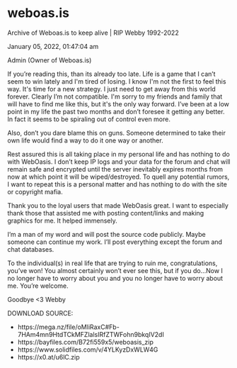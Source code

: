 # weboas.is
Archive of Weboas.is to keep alive | RIP Webby 1992-2022 

<p>January 05, 2022, 01:47:04 am</p>
Admin (Owner of Weboas.is)

If you’re reading this, than its already too late. Life is a game that I can’t seem to win lately and I'm tired of losing. I know I'm not the first to feel this way. It's time for a new strategy. I just need to get away from this world forever. Clearly I’m not compatible. I'm sorry to my friends and family that will have to find me like this, but it's the only way forward. I’ve been at a low point in my life the past two months and don’t foresee it getting any better. In fact it seems to be spiraling out of control even more.

Also, don’t you dare blame this on guns. Someone determined to take their own life would find a way to do it one way or another.

Rest assured this is all taking place in my personal life and has nothing to do with WebOasis. I don’t keep IP logs and your data for the forum and chat will remain safe and encrypted until the server inevitably expires months from now at which point it will be wiped/destroyed. To quell any potential rumors, I want to repeat this is a personal matter and has nothing to do with the site or copyright mafia.

Thank you to the loyal users that made WebOasis great. I want to especially thank those that assisted me with posting content/links and making graphics for me. It helped immensely.

I’m a man of my word and will post the source code publicly. Maybe someone can continue my work. I’ll post everything except the forum and chat databases.

To the individual(s) in real life that are trying to ruin me, congratulations, you’ve won! You almost certainly won’t ever see this, but if you do…Now I no longer have to worry about you and you no longer have to worry about me. You’re welcome.

Goodbye <3 Webby

DOWNLOAD SOURCE:
<ul>
  <li>https://mega.nz/file/oMliRaxC#Fb-7HAm4mn9HtdTCkMFZlalsIRfZTWFohn9bkqIV2dI</li>
  <li>https://bayfiles.com/B72fi559x5/weboasis_zip</li>
  <li>https://www.solidfiles.com/v/4YLKyzDxWLW4G</li>
  <li>https://x0.at/u6lC.zip</li>
</ul>
